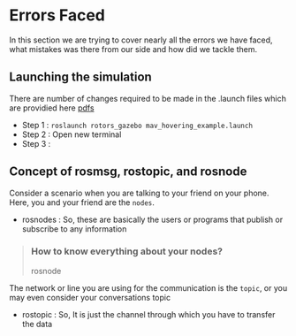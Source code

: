 # Errors Faced
In this section we are trying to cover nearly all the errors we have faced, what mistakes was there from our side and how did we tackle them.
 
## Launching the simulation
There are number of changes required to be made in the .launch files which are providied here [pdfs]((ResourcesandResearchpapers)/Rotors_Sim.pdf)

* Step 1 : `roslaunch rotors_gazebo mav_hovering_example.launch`
* Step 2 : Open new terminal 
* Step 3 : 
## Concept of rosmsg, rostopic, and rosnode

Consider a scenario when you are talking to your friend on your phone.
Here, you and your friend are the `nodes`. 
* rosnodes : So, these are basically the users or programs that publish or subscribe to any information
> ### How to know everything about your nodes?
> rosnode 

The network or line you are using for the communication is the `topic`, or you may even consider your conversations topic
* rostopic : So, It is just the channel through which you have to transfer the data
